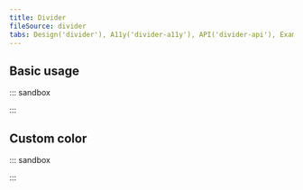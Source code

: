 ```yaml
---
title: Divider
fileSource: divider
tabs: Design('divider'), A11y('divider-a11y'), API('divider-api'), Example('divider-code'), Changelog('divider-changelog')
---
```


## Basic usage

::: sandbox

<script lang="tsx">
  export Demo from './examples/divider.tsx';
</script>

:::

## Custom color

::: sandbox

<script lang="tsx">
  export Demo from './examples/custom_color.tsx';
</script>

:::

